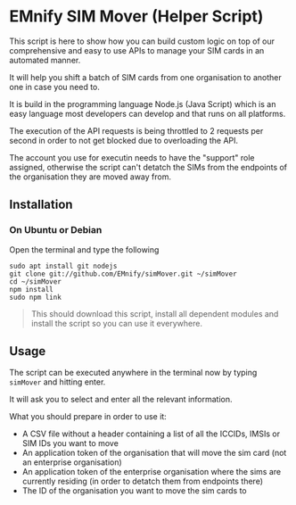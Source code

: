 # EMnify SIM Mover (Helper Script)
This script is here to show how you can build custom logic on top of our comprehensive and easy to use APIs to manage your SIM cards in an automated manner.

It will help you shift a batch of SIM cards from one organisation to another one in case you need to.

It is build in the programming language Node.js (Java Script) which is an easy language most developers can develop and that runs on all platforms.

The execution of the API requests is being throttled to 2 requests per second in order to not get blocked due to overloading the API.

The account you use for executin needs to have the "support" role assigned, otherwise the script can't detatch the SIMs from the endpoints of the organisation they are moved away from.

## Installation

### On Ubuntu or Debian
Open the terminal and type the following
```
sudo apt install git nodejs
git clone git://github.com/EMnify/simMover.git ~/simMover
cd ~/simMover
npm install
sudo npm link
```
> This should download this script, install all dependent modules and install the script so you can use it everywhere. 

## Usage
The script can be executed anywhere in the terminal now by typing `simMover` and hitting enter.

It will ask you to select and enter all the relevant information.

What you should prepare in order to use it:
* A CSV file without a header containing a list of all the ICCIDs, IMSIs or SIM IDs you want to move
* An application token of the organisation that will move the sim card (not an enterprise organisation)
* An application token of the enterprise organisation where the sims are currently residing (in order to detatch them from endpoints there)
* The ID of the organisation you want to move the sim cards to

